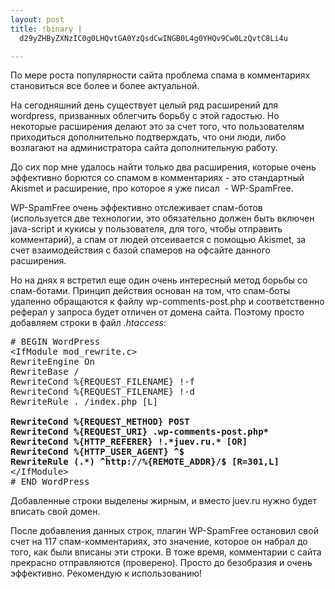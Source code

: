 ```yaml
--- 
layout: post
title: !binary |
  d29yZHByZXNzIC0g0LHQvtGA0YzQsdCwINGB0L4g0YHQv9Cw0LzQvtC8Li4u

---
```

По мере роста популярности сайта проблема спама в комментариях становиться все более и более актуальной.

На сегодняшний день существует целый ряд расширений для wordpress, призванных облегчить борьбу с этой гадостью. Но некоторые расширения делают это за счет того, что пользователям приходиться дополнительно подтверждать, что они люди, либо возлагают на администратора сайта дополнительную работу.

До сих пор мне удалось найти только два расширения, которые очень эффективно борются со спамом в комментариях - это стандартный Akismet и расширение, про которое я уже писал  - WP-SpamFree.
<!--more-->
WP-SpamFree очень эффективно отслеживает спам-ботов (используется две технологии, это обязательно должен быть включен java-script и кукисы у пользователя, для того, чтобы отправить комментарий), а спам от людей отсеивается с помощью Akismet, за счет взаимодействия с базой спамеров на офсайте данного расширения.

Но на днях я встретил еще один очень интересный метод борьбы со спам-ботами. Принцип действия основан на том, что спам-боты удаленно обращаются к файлу wp-comments-post.php и соответственно реферал у запроса будет отличен от домена сайта. Поэтому просто добавляем строки в файл <em>.htaccess</em>:
<pre># BEGIN WordPress
&lt;IfModule mod_rewrite.c&gt;
RewriteEngine On
RewriteBase /
RewriteCond %&#123;REQUEST_FILENAME} !-f
RewriteCond %&#123;REQUEST_FILENAME} !-d
RewriteRule . /index.php [L]

<strong>RewriteCond %&#123;REQUEST_METHOD} POST
RewriteCond %&#123;REQUEST_URI} .wp-comments-post.php*
RewriteCond %&#123;HTTP_REFERER} !.*juev.ru.* [OR]
RewriteCond %&#123;HTTP_USER_AGENT} ^$
RewriteRule (.*) ^http://%&#123;REMOTE_ADDR}/$ [R=301,L]</strong>
&lt;/IfModule&gt;
# END WordPress</pre>
Добавленные строки выделены жирным, и вместо juev.ru нужно будет вписать свой домен.

После добавления данных строк, плагин WP-SpamFree остановил свой счет на 117 спам-комментариях, это значение, которое он набрал до того, как были вписаны эти строки. В тоже время, комментарии с сайта прекрасно отправляются (проверено). Просто до безобразия и очень эффективно. Рекомендую к использованию!
